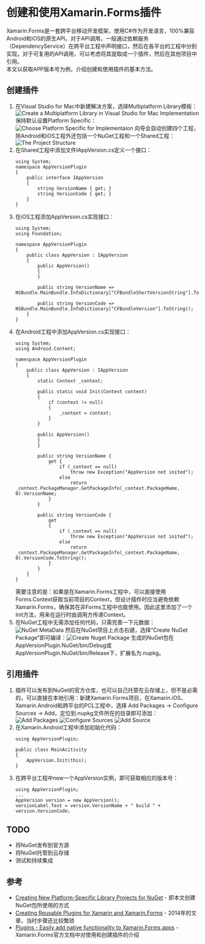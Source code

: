# 创建和使用Xamarin.Forms插件
Xamarin.Forms是一套跨平台移动开发框架，使用C#作为开发语言，100%兼容Android和iOS的原生API。对于API调用，一般通过依赖服务（DependencyService）在跨平台工程中声明接口，然后在各平台的工程中分别实现。对于可复用的API调用，可以考虑将其提取成一个插件，然后在其他项目中引用。  
本文以获取APP版本号为例，介绍创建和使用插件的基本方法。  

## 创建插件
1. 在Visual Studio for Mac中新建解决方案，选择Multiplatform Library模板：
![Create a Multiplatform Library in Visual Studio for Mac](images/multi-platform-library.jpg)
    Implementation保持默认设置Platform Specific：![Choose Platform Specific for Implementaion](images/platform-specific.jpg)
    向导会自动创建四个工程，除Android和iOS工程外还包括一个NuGet工程和一个Shared工程：![The Project Structure](images/project-structure.jpg)
1. 在Shared工程中添加文件IAppVersion.cs定义一个接口：
    ```
    using System;
    namespace AppVersionPlugin
    {
        public interface IAppVersion
        {
            string VersionName { get; }
            string VersionCode { get; }
        }
    }
    ```
1. 在iOS工程添加AppVersion.cs实现接口：
    ```
    using System;
    using Foundation;

    namespace AppVersionPlugin
    {
        public class AppVersion : IAppVersion
        {
            public AppVersion()
            {
            }

            public string VersionName => NSBundle.MainBundle.InfoDictionary["CFBundleShortVersionString"].ToString();

            public string VersionCode => NSBundle.MainBundle.InfoDictionary["CFBundleVersion"].ToString();
        }
    }
    ```
1. 在Android工程中添加AppVersion.cs实现接口：
    ```
    using System;
    using Android.Content;

    namespace AppVersionPlugin
    {
        public class AppVersion : IAppVersion
        {
            static Context _context;

            public static void Init(Context context)
            {
                if (context != null)
                {
                    _context = context;
                }
            }

            public AppVersion()
            {
            }

            public string VersionName {
                get {
                    if (_context == null)
                        throw new Exception("AppVersion not inited");
                    else
                        return _context.PackageManager.GetPackageInfo(_context.PackageName, 0).VersionName;
                }
            }

            public string VersionCode {
                get
                {
                    if (_context == null)
                        throw new Exception("AppVersion not inited");
                    else
                        return _context.PackageManager.GetPackageInfo(_context.PackageName, 0).VersionCode.ToString();
                }
            }
        }
    }
    ```
    需要注意的是：如果是在Xamarin.Forms工程中，可以直接使用Forms.Context获取当前项目的Context，但设计插件时应当避免依赖Xamarin.Forms，确保其在非Forms工程中也能使用。因此这里添加了一个Init方法，用来在运行时由调用方传递Context。
1. 在NuGet工程中无需添加任何代码，只需完善一下元数据：![NuGet MetaData](images/nuget-metadata.jpg)
    然后在NuGet项目上点击右键，选择“Create NuGet Package”即可编译：![Create Nuget Package](images/create_nuget_package.jpg)
    生成的NuGet包在AppVersionPlugin.NuGet/bin/Debug或AppVersionPlugin.NuGet/bin/Release下，扩展名为.nupkg。

## 引用插件

1. 插件可以发布到NuGet的官方仓库，也可以自己托管在云存储上，但不是必需的，可以直接在本地引用：新建Xamarin.Forms项目，在Xamarin.iOS、Xamarin.Android和跨平台的PCL工程中，选择
Add Packages -> Configure Sources -> Add，定位到.nupkg文件所在的目录即可添加：
    ![Add Packages](images/add_packages.jpg)
    ![Configure Sources](images/configure_sources.png)
    ![Add Source](images/add_source.jpg)
1. 在Xamarin.Android工程中添加初始化代码：
    ```
    using AppVersionPlugin;
    
    public class MainAcitivity
    {
        AppVersion.Init(this);
    }
    ```
1. 在跨平台工程中new一个AppVersion实例，即可获取相应的版本号：
    ```
    using AppVersionPlugin;
    ...
    AppVersion version = new AppVersion();
    versionLabel.Text = version.VersionName + " build " + version.VersionCode;
    ```

## TODO

* 将NuGet发布到官方源
* 将NuGet托管到云存储
* 测试和持续集成

## 参考
* [Creating New Platform-Specific Library Projects for NuGet](https://developer.xamarin.com/guides/cross-platform/application_fundamentals/nuget-multiplatform-libraries/platform-specific/) - 即本文创建NuGet包所使用的方式
* [Creating Reusable Plugins for Xamarin and Xamarin.Forms](https://blog.xamarin.com/creating-reusable-plugins-for-xamarin-forms/) - 2014年的文章，当时步骤还比较繁琐
* [Plugins - Easily add native functionality to Xamarin.Forms apps](https://developer.xamarin.com/guides/xamarin-forms/platform-features/plugins/) - Xamarin.Forms官方文档中对使用和创建插件的介绍
